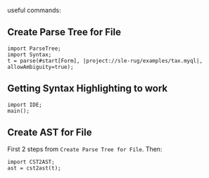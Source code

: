 useful commands:

## Create Parse Tree for File
```
import ParseTree;
import Syntax;
t = parse(#start[Form], |project://sle-rug/examples/tax.myql|, allowAmbiguity=true);
```

## Getting Syntax Highlighting to work
```
import IDE;
main();
```

## Create AST for File

First 2 steps from `Create Parse Tree for File`. Then:

```
import CST2AST;
ast = cst2ast(t);
```
